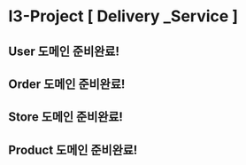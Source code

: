 # I3-Project [ Delivery _Service ]

## User 도메인 준비완료!
## Order 도메인 준비완료!
## Store 도메인 준비완료!
## Product 도메인 준비완료!